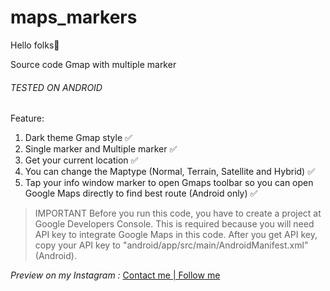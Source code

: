 # maps_markers

Hello folks🙌

Source code Gmap with multiple marker

###### TESTED ON ANDROID

Feature:

1. Dark theme Gmap style ✅
2. Single marker and Multiple marker ✅
3. Get your current location ✅
4. You can change the Maptype (Normal, Terrain, Satellite and Hybrid) ✅
5. Tap your info window marker to open Gmaps toolbar so you can open Google Maps directly to find best route (Android only) ✅

> IMPORTANT
Before you run this code, you have to create a project at Google Developers Console. This is required because you will need API key to integrate Google Maps in this code.
After you get API key, copy your API key to "android/app/src/main/AndroidManifest.xml" (Android).

*Preview on my Instagram :*
[Contact me | Follow me](https://lynk.id/haquix.design "Contact me | Follow me")
